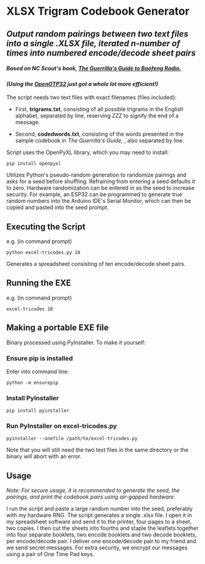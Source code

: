 # XLSX Trigram Codebook Generator

## *Output random pairings between two text files into a single .XLSX file, iterated n-number of times into numbered encode/decode sheet pairs*

##### Based on NC Scout's book, [*The Guerrilla's Guide to Baofeng Radio.*](https://brushbeater.store/products/the-guerrillas-guide-to-the-baofeng-radio-authors-verison)

#### *(Using the [OpenOTP32](https://github.com/emergencyrussell/OpenOTP32) just got a whole lot more efficient!)*

The script needs two text files with exact filenames (files included):

- First, **trigrams.txt**, consisting of all possible trigrams in the English alphabet, separated by line, reserving ZZZ to signify the end of a message.

- Second, **codedwords.txt**, consisting of the words presented in the sample codebook in *The Guerrilla's Guide,* , also separated by line.

Script uses the OpenPyXL library, which you may need to install:

```
pip install openpyxl
```

Utilizes Python's pseudo-random generation to randomize pairings and asks for a seed before shuffling. Refraining from entering a seed defaults it to zero. Hardware randomization can be entered in as the seed to increase security. For example, an ESP32 can be programmed to generate true random numbers into the Arduino IDE's Serial Monitor, which can then be copied and pasted into the seed prompt.

## Executing the Script

e.g. (in command prompt)

```
python excel-tricodes.py 10
```

Generates a spreadsheet consisting of ten encode/decode sheet pairs.

## Running the EXE

e.g. (in command prompt)

```
excel-tricodes 10
```

## Making a portable EXE file

Binary processed using PyInstaller. To make it yourself:

### Ensure pip is installed

Enter into command line:

```
python -m ensurepip
```

### Install PyInstaller

```
pip install pyinstaller
```

### Run PyInstaller on excel-tricodes.py

```
pyinstaller --onefile /path/to/excel-tricodes.py
```

Note that you will still need the two text files in the same directory or the binary will abort with an error.

## Usage

*Note: For secure usage, it is recommended to generate the seed, the pairings, and print the codebook pairs using air-gapped hardware.*

I run the script and paste a large random number into the seed, preferably with my hardware RNG. The script generates a single .xlsx file. I open it in my spreadsheet software and send it to the printer, four pages to a sheet, two copies. I then cut the sheets into fourths and staple the leaflets together into four separate booklets, two encode booklets and two decode booklets, per encode/decode pair. I deliver one encode/decode pair to my friend and we send secret messages. For extra security, we encrypt our messages using a pair of One Time Pad keys.